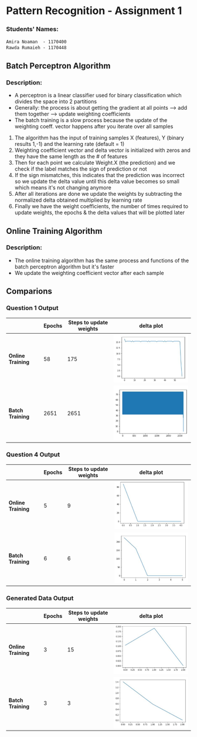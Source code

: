 
# Pattern Recognition - Assignment 1
### Students' Names:
    Amira Noaman  - 1170400
    Rawda Rumaieh - 1170448

## Batch Perceptron Algorithm
### Description: 
- A perceptron is a linear classifier used for binary classification which divides the space into 2 partitions
- Generally: the process is about getting the gradient at all points --> add them together --> update weighting coefficients
- The batch training is a slow process because the update of the weighting coeff. vector happens after you iterate over all samples

 1. The algorithm has the input of training samples X (features), Y (binary results 1,-1) and the learning rate (default = 1)
 1. Weighting coefficient vector and delta vector is initialized with zeros and they have the same length as the # of features
 1. Then for each point we calculate Weight.X (the prediction) and we check if the label matches the sign of prediction or not
 1. If the sign mismatches, this indicates that the prediction was incorrect so we update the delta value until this delta value becomes so small which means it's not changing anymore
 1. After all iterations are done we update the weights by subtracting the normalized delta obtained multiplied by learning rate
 1. Finally we have the weight coefficients, the number of times required to update weights, the epochs & the delta values that will be plotted later


## Online Training Algorithm
### Description: 
- The online training algorithm has the same process and functions of the batch perceptron algorithm but it's faster 
- We update the weighting coefficient vector after each sample

## Comparions
### Question 1 Output 
|                     | Epochs      | Steps to update weights | delta plot |
|------------         | ----------- | ----------- | -------------|
| **Online Training** | 58          | 175         |  ![Online Delta Plot Q1](d_online_q1.JPG " DQ1")|
|**Batch Training**   | 2651         | 2651        |  ![Batch Delta Plot Q1](d_batch_q1.JPG " DQ1")|

### Question 4 Output 
|                     | Epochs      | Steps to update weights | delta plot |
|------------         | ----------- | ----------- | -------------|
| **Online Training** | 5          | 9         |  ![Online Delta Plot Q4](d_online_q4.JPG " DQ4")|
|**Batch Training**   | 6         | 6        |  ![Batch Delta Plot Q4](d_batch_q4.JPG " DQ4")|

### Generated Data Output 
|                     | Epochs      | Steps to update weights | delta plot |
|------------         | ----------- | ----------- | -------------|
| **Online Training** | 3          | 15         |  ![Online Delta Plot generated](d_online_generated.JPG " DG")|
|**Batch Training**   | 3         | 3        |  ![Batch Delta Plot generated](d_batch_generated.JPG " DG")|
